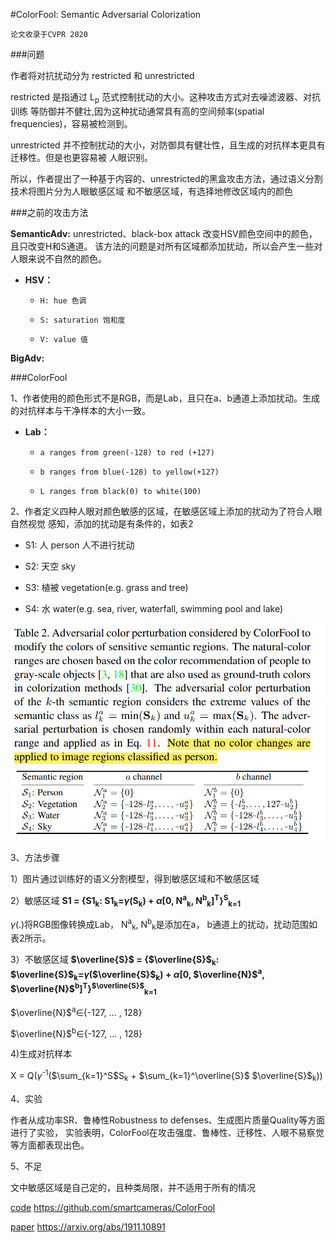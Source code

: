 #ColorFool: Semantic Adversarial Colorization

`论文收录于CVPR 2020`

###问题

作者将对抗扰动分为 restricted 和 unrestricted

restricted 是指通过 L<sub>p</sub> 范式控制扰动的大小。这种攻击方式对去噪滤波器、对抗训练
等防御并不健壮,因为这种扰动通常具有高的空间频率(spatial frequencies)，容易被检测到。

unrestricted 并不控制扰动的大小，对防御具有健壮性，且生成的对抗样本更具有迁移性。但是也更容易被
人眼识别。

所以，作者提出了一种基于内容的、unrestricted的黑盒攻击方法，通过语义分割技术将图片分为人眼敏感区域
和不敏感区域，有选择地修改区域内的颜色

###之前的攻击方法

**SemanticAdv:** unrestricted、black-box attack 改变HSV颜色空间中的颜色，且只改变H和S通道。
该方法的问题是对所有区域都添加扰动，所以会产生一些对人眼来说不自然的颜色。

* **HSV：**
  
  * `H: hue 色调`

  * `S: saturation 饱和度`
    
  * `V: value 值`
    
**BigAdv:** 

###ColorFool

1、作者使用的颜色形式不是RGB，而是Lab，且只在a、b通道上添加扰动。生成的对抗样本与干净样本的大小一致。


* **Lab：** 

  * `a ranges from green(-128) to red (+127)`

  * `b ranges from blue(-128) to yellow(+127)`

  * `L ranges from black(0) to white(100)`

2、作者定义四种人眼对颜色敏感的区域，在敏感区域上添加的扰动为了符合人眼自然视觉
感知，添加的扰动是有条件的，如表2

* S1: 人 person 人不进行扰动

* S2: 天空 sky

* S3: 植被 vegetation(e.g. grass and tree)

* S4: 水 water(e.g. sea, river, waterfall, swimming pool and lake)

![img.png](../img/img.png)

3、方法步骤

1）图片通过训练好的语义分割模型，得到敏感区域和不敏感区域

2）敏感区域 **S1 = {S1<sub>k</sub>: S1<sub>k</sub>=$\gamma$(S<sub>k</sub>) + $\alpha$[0, N<sup>a</sup><sub>k</sub>, N<sup>b</sup><sub>k</sub>]<sup>T</sup>}<sup>S</sup><sub>k=1</sub>**

  $\gamma$(.)将RGB图像转换成Lab， N<sup>a</sup><sub>k</sub>, N<sup>b</sup><sub>k</sub>是添加在a， b通道上的扰动，扰动范围如表2所示。

3）不敏感区域 **$\overline{S}$ = {$\overline{S}$<sub>k</sub>: $\overline{S}$<sub>k</sub>=$\gamma$($\overline{S}$<sub>k</sub>) + $\alpha$[0, $\overline{N}$<sup>a</sup>, $\overline{N}$<sup>b</sup>]<sup>T</sup>}<sup>$\overline{S}$</sup><sub>k=1</sub>**

  $\overline{N}$<sup>a</sup>$\in${-127, ... , 128}

  $\overline{N}$<sup>b</sup>$\in${-127, ... , 128}

4)生成对抗样本

  X = Q($\gamma$<sup>-1</sup>($\sum_{k=1}^S$S<sub>k</sub> + $\sum_{k=1}^\overline{S}$ $\overline{S}$<sub>k</sub>))

4、实验

作者从成功率SR、鲁棒性Robustness to defenses、生成图片质量Quality等方面进行了实验，
实验表明，ColorFool在攻击强度、鲁棒性、迁移性、人眼不易察觉等方面都表现出色。

5、不足

文中敏感区域是自己定的，且种类局限，并不适用于所有的情况

[code](https://github.com/smartcameras/ColorFool) https://github.com/smartcameras/ColorFool

[paper](https://arxiv.org/abs/1911.10891) https://arxiv.org/abs/1911.10891